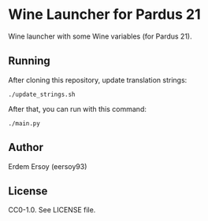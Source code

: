 # Wine Launcher for Pardus 21

Wine launcher with some Wine variables (for Pardus 21).

## Running
After cloning this repository, update translation strings:

    ./update_strings.sh

After that, you can run with this command:

    ./main.py

## Author
Erdem Ersoy (eersoy93)

## License
CC0-1.0. See LICENSE file.

